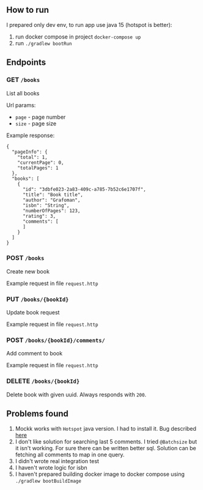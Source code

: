 ## How to run
I prepared only dev env, to run app use java 15 (hotspot is better):
1. run docker compose in project `docker-compose up`
1. run `./gradlew bootRun`

## Endpoints
### GET `/books`
List all books

Url params:
* `page` - page number
* `size` - page size

Example response:
```
{
  "pageInfo": {
    "total": 1,
    "currentPage": 0,
    "totalPages": 1
  },
  "books": [
    {
      "id": "3dbfe023-2a83-409c-a785-7b52c6e1707f",
      "title": "Book title",
      "author": "Grafoman",
      "isbn": "String",
      "numberOfPages": 123,
      "rating": 3,
      "comments": [
      ]
    }
  ]
}
```

### POST `/books`
Create new book

Example request in file `request.http`

### PUT `/books/{bookId}`
Update book request

Example request in file `request.http`

### POST `/books/{bookId}/comments/`
Add comment to book

Example request in file `request.http`


### DELETE `/books/{bookId}`
Delete book with given uuid. Always responds with `200`.


## Problems found
1. Mockk works with `Hotspot` java version. I had to install it. Bug described [here](https://github.com/mockk/mockk/issues/517)
1. I don't like solution for searching last 5 comments. I tried `@Batchsize` but it isn't working. For sure there can be written better sql. Solution can be fetching all comments to map in one query. 
1. I didn't wrote real integration test
1. I haven't wrote logic for isbn
1. I haven't prepared building docker image to docker compose using `./gradlew bootBuildImage`
